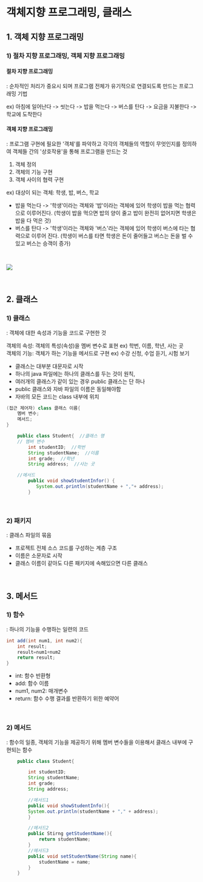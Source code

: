 # 객체지향 프로그래밍, 클래스

## 1. 객체 지향 프로그래밍

### 1) 절차 지향 프로그래밍, 객체 지향 프로그래밍
#### 절차 지향 프로그래밍          
: 순차적인 처리가 중요시 되며 프로그램 전체가 유기적으로 연결되도록 만드는 프로그래밍 기법  

ex) 아침에 일어난다 -> 씻는다 -> 밥을 먹는다 -> 버스를 탄다 -> 요금을 지불한다 -> 학교에 도착한다

####  객체 지향 프로그래밍                   
 : 프로그램 구현에 필요한 '객체'를 파악하고 각각의 객체들의 역할이 무엇인지를 정의하여 객체들 간의 '상호작용'을 통해 프로그램을 만드는 것 

 1. 객체 정의
 2. 객체의 기능 구현
 3. 객체 사이의 협력 구현

ex) 대상이 되는 객체: 학생, 밥, 버스, 학교         
* 밥을 먹는다 -> '학생'이라는 객체와 '밥'이라는 객체에 있어 학생이 밥을 먹는 협력으로 이루어진다.  (학생이 밥을 먹으면 밥의 양이 줄고 밥이 완전히 없어지면 학생은 밥을 다 먹은 것)           
* 버스를 탄다 -> '학생'이라는 객체와 '버스'라는 객체에 있어 학생이 버스에 타는 협력으로 이루어 진다. (학생이 버스를 타면 학생은 돈이 줄어들고 버스는 돈을 벌 수 있고 버스는 승객이 증가)

<br>

<img src="https://img1.daumcdn.net/thumb/R800x0/?scode=mtistory2&fname=https%3A%2F%2Ft1.daumcdn.net%2Fcfile%2Ftistory%2F997F0E435C1E055B18"></img>

<br>

## 2. 클래스
### 1) 클래스
: 객체에 대한 속성과 기능을 코드로 구현한 것 

객체의 속성: 객체의 특성(속성)을 멤버 변수로 표현 ex) 학번, 이름, 학년, 사는 곳                        
객체의 기능: 객체가 하는 기능을 메서드로 구현 ex) 수강 신청, 수업 듣기, 시험 보기

* 클래스는 대부분 대문자로 시작
* 하나의 java 파일에는 하나의 클래스를 두는 것이 원칙,
* 여러개의 클래스가 같이 있는 경우 public 클래스는  단 하나
* public 클래스와 자바 파일의 이름은 동일해야함
* 자바의 모든 코드는 class 내부에 위치

```java
(접근 제어자) class 클래스 이름{
    멤버 변수;
    메서드;
}
```
```java
	public class Student{  //클래스 명
    // 멤버 변수
		int studentID;  //학번
		String studentName;  //이름
		int grade;  //학년
		String address;  //사는 곳

    //메서드
        public void showStudentInfor() {
	       System.out.println(studentName + ","+ address);
	    }
```
<br>

### 2) 패키지
: 클래스 파일의 묶음
* 프로젝트 전체 소스 코드를 구성하는 계층 구조
* 이름은 소문자로 시작
* 클래스 이름이 같아도 다른 패키지에 속해있으면 다른 클래스

<br>

## 3. 메서드

### 1) 함수
: 하나의 기능을 수행하는 일련의 코드 

```java
int add(int num1, int num2){
	int result;
	result=num1+num2
	return result;
}
```
* int: 함수 반환형
* add: 함수 이름
* num1, num2: 매개변수
* return: 함수 수행 결과를 반환하기 위한 예약어

<br>

### 2) 메서드
: 함수의 일종, 객체의 기능을 제공하기 위해 멤버 변수들을 이용해서 클래스 내부에 구현되는 함수

```java
	public class Student{  

		int studentID;  
		String studentName;  
		int grade;  
		String address;

		//메서드1
		public void showStudentInfo(){
		System.out.println(studentName + "," + address); 
	    }

		//메서드2
		public Stirng getStudentName(){
			return studentName;
		}
		//메서드3
		public void setStudentName(String name){
		    studentName = name;
		}
	}
```